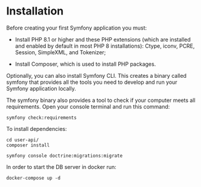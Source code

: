 
Installation
=

Before creating your first Symfony application you must:

* Install PHP 8.1 or higher and these PHP extensions (which are installed and enabled by default in most PHP 8 installations): Ctype, iconv, PCRE, Session, SimpleXML, and Tokenizer;


* Install Composer, which is used to install PHP packages.

Optionally, you can also install Symfony CLI. This creates a binary called symfony that provides all the tools you need to develop and run your Symfony application locally.

The symfony binary also provides a tool to check if your computer meets all requirements. Open your console terminal and run this command:
```
symfony check:requirements
```

To install dependencies:
```
cd user-api/
composer install

symfony console doctrine:migrations:migrate
```

In order to start the DB server in docker run:
```
docker-compose up -d
```